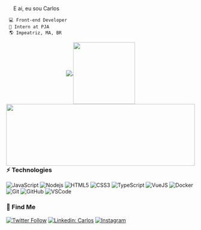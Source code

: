 <img src="https://media.giphy.com/media/hvRJCLFzcasrR4ia7z/giphy.gif" width="15px"> E ai, eu sou Carlos


	 💻 Front-end Developer
	 🚀 Intern at PJA
	 🌎 Impeatriz, MA, BR
	 





<p align="center">
  <a href="https://github.com/anuraghazra/github-readme-stats">
    <img
      align="center"
      src="https://github-readme-stats.vercel.app/api/top-langs/?username=carlossantos74&count_private=true&layout=compact&langs_count=10"
    />
  </a>
  <a href="https://github.com/anuraghazra/github-readme-stats">
    <img
      align="center"
      height="165"
      src="https://github-readme-stats.vercel.app/api?username=carlossantos74&count_private=true&show_icons=true&custom_title=Status%20GitHub"
    />
	<img
      align="left"
      height="165px" 
	width="100%"
      src="https://github-readme-stats.vercel.app/api/wakatime?username=carlossantos74&count_private=true"
    />
  </a>
</p>



### ⚡ Technologies

<p align="center"> 

![JavaScript](https://img.shields.io/badge/-JavaScript-black?style=flat-square&logo=javascript)
![Nodejs](https://img.shields.io/badge/-Nodejs-339933?style=flat-square&logo=Node.js&logoColor=white)
![HTML5](https://img.shields.io/badge/-HTML5-E34F26?style=flat-square&logo=html5&logoColor=white)
![CSS3](https://img.shields.io/badge/-CSS3-1572B6?style=flat-square&logo=css3)
![TypeScript](https://img.shields.io/badge/-TypeScript-007ACC?style=flat-square&logo=typescript)
![VueJS](https://img.shields.io/badge/-Vue.js-4FC08D?style=flat-square&logo=vue.js&logoColor=white)
![Docker](https://img.shields.io/badge/-Docker-2496ED?style=flat-square&logo=docker&logoColor=white)
![Git](https://img.shields.io/badge/-Git-black?style=flat-square&logo=git)
![GitHub](https://img.shields.io/badge/-GitHub-181717?style=flat-square&logo=github)
![VSCode](https://img.shields.io/badge/-VSCode-007ACC?style=flat-square&logo=visual-studio-code&logoColor=white)
</p>


### 🚀 Find Me
[![Twitter Follow](https://img.shields.io/twitter/follow/Carlos0kira?style=social)](https://twitter.com/Carlos0kira)
[![Linkedin: Carlos](https://img.shields.io/badge/-Linkedin-blue?style=flat-square&logo=Linkedin&logoColor=white&link=https://www.linkedin.com/in/carlos-santos-216500171/)](https://www.linkedin.com/in/carlos-santos-216500171/)
  <a target="_blank" href="https://www.instagram.com/carlos.santos74">![Instagram](https://img.shields.io/badge/-instagram-F0F0F0?style=flat-square&logo=instagram)</a>



<!-- **carlossantos74/carlossantos74** is a ✨ _special_ ✨ repository because its `README.md` (this file) appears on your GitHub profile. -->

